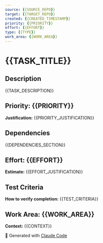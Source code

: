 ```yaml
---
source: {{SOURCE_REPO}}
target: {{TARGET_REPO}}
created: {{CREATED_TIMESTAMP}}
priority: {{PRIORITY}}
effort: {{EFFORT}}
type: {{TYPE}}
work_area: {{WORK_AREA}}
---
```


# {{TASK_TITLE}}

## Description
{{TASK_DESCRIPTION}}

## Priority: {{PRIORITY}}
**Justification:** {{PRIORITY_JUSTIFICATION}}

## Dependencies
{{DEPENDENCIES_SECTION}}

## Effort: {{EFFORT}}
**Estimate:** {{EFFORT_JUSTIFICATION}}

## Test Criteria
**How to verify completion:**
{{TEST_CRITERIA}}

## Work Area: {{WORK_AREA}}
**Context:** {{CONTEXT}}

🤖 Generated with [Claude Code](https://claude.ai/code)